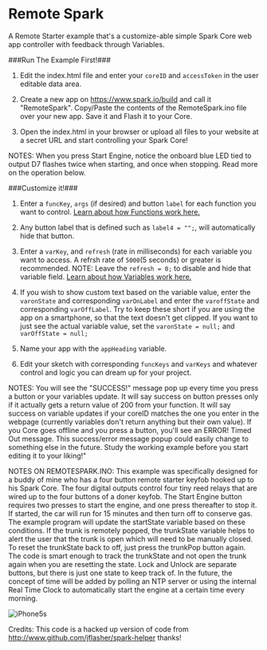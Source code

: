 Remote Spark
============

A Remote Starter example that's a customize-able simple Spark Core web app controller with feedback through Variables.

###Run The Example First!###

1. Edit the index.html file and enter your ``coreID`` and ``accessToken`` in the user editable data area.

2. Create a new app on https://www.spark.io/build and call it "RemoteSpark".  Copy/Paste the contents of the RemoteSpark.ino file over your new app.  Save it and Flash it to your Core.

3. Open the index.html in your browser or upload all files to your website at a secret URL and start controlling your Spark Core!

NOTES: When you press Start Engine, notice the onboard blue LED tied to output D7 flashes twice when starting, and once when stopping.  Read more on the operation below.


###Customize it!###

1. Enter a ``funcKey``, ``args`` (if desired) and button ``label`` for each function you want to control. [Learn about how Functions work here.](http://docs.spark.io/#/firmware/cloud-spark-function)

2. Any button label that is defined such as ``label4 = "";``, will automatically hide that button.

3. Enter a ``varKey``, and ``refresh`` (rate in milliseconds) for each variable you want to access.  A refrsh rate of ``5000``(5 seconds) or greater is recommended.  NOTE: Leave the ``refresh = 0;`` to disable and hide that variable field. [Learn about how Variables work here.](http://docs.spark.io/#/firmware/cloud-spark-variable)

4. If you wish to show custom text based on the variable value, enter the ``varonState`` and corresponding ``varOnLabel`` and enter the ``varoffState`` and corresponding ``varOffLabel``.  Try to keep these short if you are using the app on a smartphone, so that the text doesn't get clipped.  If you want to just see the actual variable value, set the ``varonState = null;`` and ``varOffState = null;``

5. Name your app with the ``appHeading`` variable.

6. Edit your sketch with corresponding ``funcKeys`` and ``varKeys`` and whatever control and logic you can dream up for your project.

NOTES: You will see the "SUCCESS!" message pop up every time you press a button or your variables update.  It will say success on button presses only if it actually gets a return value of 200 from your function.  It will say success on variable updates if your coreID matches the one you enter in the webpage (currently variables don't return anything but their own value).  If you Core goes offline and you press a button, you'll see an ERROR! Timed Out message.  This success/error message popup could easily change to something else in the future.  Study the working example before you start editing it to your liking!"

NOTES ON REMOTESPARK.INO: This example was specifically designed for a buddy of mine who has a four button remote starter keyfob hooked up to his Spark Core.  The four digital outputs control four tiny reed relays that are wired up to the four buttons of a doner keyfob.  The Start Engine button requires two presses to start the engine, and one press thereafter to stop it.  If started, the car will run for 15 minutes and then turn off to conserve gas.  The example program will update the startState variable based on these conditions.  If the trunk is remotely popped, the trunkState variable helps to alert the user that the trunk is open which will need to be manually closed. To reset the trunkState back to off, just press the trunkPop button again.  The code is smart enough to track the trunkState and not open the trunk again when you are resetting the state.  Lock and Unlock are separate buttons, but there is just one state to keep track of.  In the future, the concept of time will be added by polling an NTP server or using the internal Real Time Clock to automatically start the engine at a certain time every morning.

![iPhone5s](http://i.imgur.com/9AAP4Mx.png)

Credits: This code is a hacked up version of code from http://www.github.com/jflasher/spark-helper thanks!

